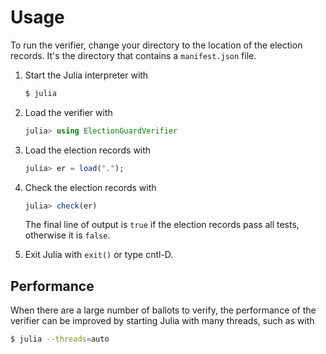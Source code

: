 # Usage

To run the verifier, change your directory to the location of the
election records.  It's the directory that contains a `manifest.json`
file.

 1. Start the Julia interpreter with

    ```sh
    $ julia
    ```

 2. Load the verifier with

    ```julia
    julia> using ElectionGuardVerifier
    ```

 3. Load the election records with

    ```julia
    julia> er = load(".");
    ```

 4. Check the election records with

    ```julia
    julia> check(er)
    ```

    The final line of output is `true` if the election records pass
    all tests, otherwise it is `false`.

 5. Exit Julia with `exit()` or type cntl-D.

## Performance

When there are a large number of ballots to verify, the performance of
the verifier can be improved by starting Julia with many threads, such
as with

```sh
$ julia --threads=auto
```
